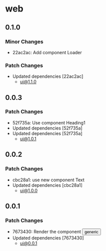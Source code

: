 # web

## 0.1.0

### Minor Changes

- 22ac2ac: Add component Loader

### Patch Changes

- Updated dependencies [22ac2ac]
  - ui@1.1.0

## 0.0.3

### Patch Changes

- 52f735a: Use component Heading1
- Updated dependencies [52f735a]
- Updated dependencies [52f735a]
  - ui@1.0.1

## 0.0.2

### Patch Changes

- cbc28a1: use new component Text
- Updated dependencies [cbc28a1]
  - ui@1.0.0

## 0.0.1

### Patch Changes

- 7673430: Render the component <Button /> generic
- Updated dependencies [7673430]
  - ui@0.0.1
